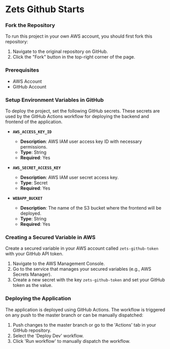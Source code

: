 # Zets Github Starts 

### Fork the Repository
To run this project in your own AWS account, you should first fork this repository:

1. Navigate to the original repository on GitHub.
2. Click the "Fork" button in the top-right corner of the page.

### Prerequisites
- AWS Account
- GitHub Account

### Setup Environment Variables in GitHub
To deploy the project, set the following GitHub secrets. These secrets are used by the GitHub Actions workflow for deploying the backend and frontend of the application.

- **`AWS_ACCESS_KEY_ID`**
    - **Description**: AWS IAM user access key ID with necessary permissions.
    - **Type**: String
    - **Required**: Yes

- **`AWS_SECRET_ACCESS_KEY`**
    - **Description**: AWS IAM user secret access key.
    - **Type**: Secret
    - **Required**: Yes

- **`WEBAPP_BUCKET`**
    - **Description**: The name of the S3 bucket where the frontend will be deployed.
    - **Type**: String
    - **Required**: Yes

### Creating a Secured Variable in AWS
Create a secured variable in your AWS account called `zets-github-token` with your GitHub API token.

1. Navigate to the AWS Management Console.
2. Go to the service that manages your secured variables (e.g., AWS Secrets Manager).
3. Create a new secret with the key `zets-github-token` and set your GitHub token as the value.

### Deploying the Application
The application is deployed using GitHub Actions. The workflow is triggered on any push to the master branch or can be manually dispatched:

1. Push changes to the master branch or go to the 'Actions' tab in your GitHub repository.
2. Select the 'Deploy Dev' workflow.
3. Click 'Run workflow' to manually dispatch the workflow.